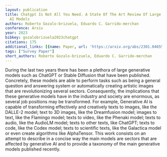 ```yaml
---
layout: publication
title: Chatgpt Is Not All You Need. A State Of The Art Review Of Large Generative
  AI Models
authors: Roberto Gozalo-brizuela, Eduardo C. Garrido-merchan
conference: Arxiv
year: 2023
bibkey: gozalobrizuela2023chatgpt
citations: 175
additional_links: [{name: Paper, url: 'https://arxiv.org/abs/2301.04655'}]
tags: ["Survey Paper"]
short_authors: Roberto Gozalo-brizuela, Eduardo C. Garrido-merchan
---
```

During the last two years there has been a plethora of large generative
models such as ChatGPT or Stable Diffusion that have been published.
Concretely, these models are able to perform tasks such as being a general
question and answering system or automatically creating artistic images that
are revolutionizing several sectors. Consequently, the implications that these
generative models have in the industry and society are enormous, as several job
positions may be transformed. For example, Generative AI is capable of
transforming effectively and creatively texts to images, like the DALLE-2
model; text to 3D images, like the Dreamfusion model; images to text, like the
Flamingo model; texts to video, like the Phenaki model; texts to audio, like
the AudioLM model; texts to other texts, like ChatGPT; texts to code, like the
Codex model; texts to scientific texts, like the Galactica model or even create
algorithms like AlphaTensor. This work consists on an attempt to describe in a
concise way the main models are sectors that are affected by generative AI and
to provide a taxonomy of the main generative models published recently.